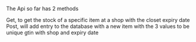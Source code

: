 The Api so far has 2 methods

Get, to get the stock of a specific item at a shop with the closet expiry date
Post, will add entry to the database with a new item with the 3 values to be unique gtin with shop and expiry date
